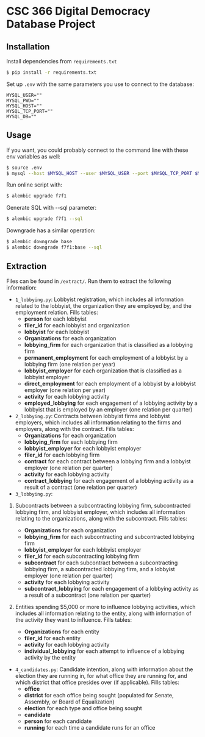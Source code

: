 # CSC 366 Digital Democracy Database Project

## Installation

Install dependencies from `requirements.txt`

```bash
$ pip install -r requirements.txt
```

Set up `.env` with the same parameters you use to connect to the database:

```
MYSQL_USER=""
MYSQL_PWD=""
MYSQL_HOST=""
MYSQL_TCP_PORT=""
MYSQL_DB=""
```

## Usage

If you want, you could probably connect to the command line with these env variables
as well:

```bash
$ source .env
$ mysql --host $MYSQL_HOST --user $MYSQL_USER --port $MYSQL_TCP_PORT $MYSQL_DB
```

Run online script with:

```bash
$ alembic upgrade f7f1
```

Generate SQL with --sql parameter:

```bash
$ alembic upgrade f7f1 --sql
```

Downgrade has a similar operation:

```bash
$ alembic downgrade base
$ alembic downgrade f7f1:base --sql
```

## Extraction

Files can be found in `/extract/`. Run them to extract the following information:

- `1_lobbying.py`: Lobbyist registration, which includes all information related to the lobbyist, the organization they are employed by, and the employment relation. Fills tables:
  - **person** for each lobbyist
  - **filer_id** for each lobbyist and organization
  - **lobbyist** for each lobbyist
  - **Organizations** for each organization
  - **lobbying_firm** for each organization that is classified as a lobbying firm
  - **permanent_employment** for each employment of a lobbyist by a lobbying firm (one relation per year)
  - **lobbyist_employer** for each organization that is classified as a lobbyist employer
  - **direct_employment** for each employment of a lobbyist by a lobbyist employer (one relation per year)
  - **activity** for each lobbying activity
  - **employed_lobbying** for each engagement of a lobbying activity by a lobbyist that is employed by an employer (one relation per quarter)
- `2_lobbying.py`: Contracts between lobbyist firms and lobbyist employers, which includes all information relating to the firms and employers, along with the contract. Fills tables:
  - **Organizations** for each organization
  - **lobbying_firm** for each lobbying firm
  - **lobbyist_employer** for each lobbyist employer
  - **filer_id** for each lobbying firm
  - **contract** for each contract between a lobbying firm and a lobbyist employer (one relation per quarter)
  - **activity** for each lobbying activity
  - **contract_lobbying** for each engagement of a lobbying activity as a result of a contract (one relation per quarter)
- `3_lobbying.py`:

1. Subcontracts between a subcontracting lobbying firm, subcontracted lobbying firm, and lobbyist employer, which includes all information relating to the organizations, along with the subcontract. Fills tables:

   - **Organizations** for each organization
   - **lobbying_firm** for each subcontracting and subcontracted lobbying firm
   - **lobbyist_employer** for each lobbyist employer
   - **filer_id** for each subcontracting lobbying firm
   - **subcontract** for each subcontract between a subcontracting lobbying firm, a subcontracted lobbying firm, and a lobbyist employer (one relation per quarter)
   - **activity** for each lobbying activity
   - **subcontract_lobbying** for each engagement of a lobbying activity as a result of a subcontract (one relation per quarter)

2. Entities spending $5,000 or more to influence lobbying activities, which includes all information relating to the entity, along with information of the activity they want to influence. Fills tables:
   - **Organizations** for each entity
   - **filer_id** for each entity
   - **activity** for each lobbying activity
   - **individual_lobbying** for each attempt to influence of a lobbying activity by the entity

- `4_candidates.py`: Candidate intention, along with information about the election they are running in, for what office they are running for, and which district that office presides over (if applicable). Fills tables:
  - **office**
  - **district** for each office being sought (populated for Senate, Assembly, or Board of Equalization)
  - **election** for each type and office being sought
  - **candidate**
  - **person** for each candidate
  - **running** for each time a candidate runs for an office
